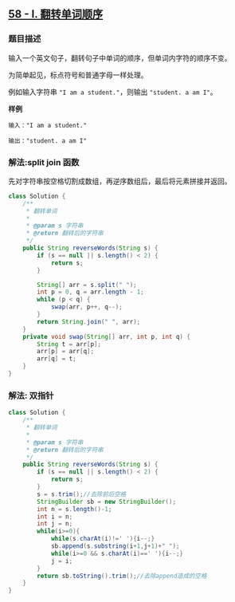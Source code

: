 ## [58 - I. 翻转单词顺序](https://leetcode.cn/problems/fan-zhuan-dan-ci-shun-xu-lcof/)


### 题目描述

输入一个英文句子，翻转句子中单词的顺序，但单词内字符的顺序不变。

为简单起见，标点符号和普通字母一样处理。

例如输入字符串 `"I am a student."`，则输出 `"student. a am I"`。

**样例**

```
输入："I am a student."

输出："student. a am I"
```

### 解法:split join 函数

先对字符串按空格切割成数组，再逆序数组后，最后将元素拼接并返回。

```java
class Solution {
    /**
     * 翻转单词
     *
     * @param s 字符串
     * @return 翻转后的字符串
     */
    public String reverseWords(String s) {
        if (s == null || s.length() < 2) {
            return s;
        }

        String[] arr = s.split(" ");
        int p = 0, q = arr.length - 1;
        while (p < q) {
            swap(arr, p++, q--);
        }
        return String.join(" ", arr);
    }
    private void swap(String[] arr, int p, int q) {
        String t = arr[p];
        arr[p] = arr[q];
        arr[q] = t;
    }
}
```
### 解法: 双指针
```java
class Solution {
    /**
     * 翻转单词
     *
     * @param s 字符串
     * @return 翻转后的字符串
     */
    public String reverseWords(String s) {
        if (s == null || s.length() < 2) {
            return s;
        }
        s = s.trim();//去除前后空格
        StringBuilder sb = new StringBuilder();
        int n = s.length()-1;
        int i = n;
        int j = n;
        while(i>=0){
            while(s.charAt(i)!=' '){i--;}
            sb.append(s.substring(i+1,j+1)+" ");
            while(i>=0 && s.charAt(i)==' '){i--;}
            j = i;
        }
        return sb.toString().trim();//去除append造成的空格
    }
}
```